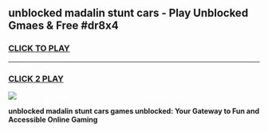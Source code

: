 
## unblocked madalin stunt cars - Play Unblocked Gmaes & Free #dr8x4
<h3>
<a href="https://news.freeplayer.one?title=unblocked_madalin_stunt_cars&ref=24F">CLICK TO PLAY</a></h3>
<hr>

<h3>
<a href="https://news.freeplayer.one?title=unblocked_madalin_stunt_cars&ref=24F">CLICK 2 PLAY</a>
  
</h3>

<a href="https://news.freeplayer.one?title=unblocked_madalin_stunt_cars&ref=24F/"><img src="https://clearcache.store/games.png"></a>


**unblocked madalin stunt cars games unblocked: Your Gateway to Fun and Accessible Online Gaming**
